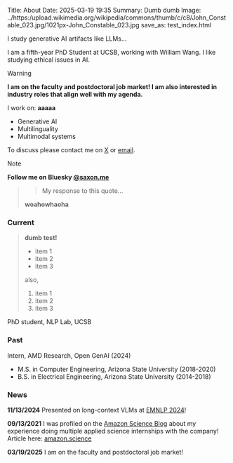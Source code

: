 Title: About
Date: 2025-03-19 19:35
Summary: Dumb dumb
Image: ../https:/upload.wikimedia.org/wikipedia/commons/thumb/c/c8/John_Constable_023.jpg/1021px-John_Constable_023.jpg
save_as: test_index.html


I study generative AI artifacts like LLMs...

I am a fifth-year PhD Student at UCSB, working with William Wang.
I like studying ethical issues in AI.

> [!WARNING]
> **I am on the faculty and postdoctoral job market! I am also interested in industry roles that align well with my agenda.**
>
> I work on:
> **aaaaa**
>
> * Generative AI
> * Multilinguality
> * Multimodal systems
>
> To discuss please contact me on [X](https://x.com/m2saxon) or [email](mailto:saxon@ucsb.edu).

> [!NOTE]
> **Follow me on Bluesky [@saxon.me](https://bsky.app/profile/saxon.me)**

>> My response to this quote...
>
> **woahowhaoha**

### Current

> **dumb test!**
> 
> - item 1
> - item 2
> - item 3
> 
> also,
>
> 1. item 1
> 2. item 2
> 3. item 3

PhD  student, NLP Lab, UCSB

### Past

Intern, AMD Research, Open GenAI (2024)

- M.S. in Computer Engineering, Arizona State University (2018-2020)
- B.S. in Electrical Engineering, Arizona State University (2014-2018)


### News

**11/13/2024** Presented on long-context VLMs at [EMNLP 2024](https://arxiv.org/abs/2409.00442)!

**09/13/2021** I was profiled on the [Amazon Science Blog](https://www.amazon.science/working-at-amazon/alexa-how-do-you-know-everything) about my experience doing multiple applied science internships with the company! Article here: [amazon.science](https://www.amazon.science/working-at-amazon/alexa-how-do-you-know-everything)

**03/19/2025** I am on the faculty and postdoctoral job market!

